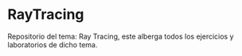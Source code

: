 # RayTracing
Repositorio del tema: Ray Tracing, este alberga todos los ejercicios y laboratorios de dicho tema.
